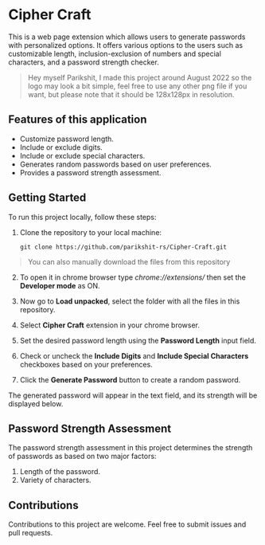 # Cipher Craft

This is a web page extension which allows users to generate passwords with personalized options. It offers various options to the users such as customizable length, inclusion-exclusion of numbers and special characters, and a password strength checker.

> Hey myself Parikshit, I made this project around August 2022 so the logo may look a bit simple, feel free to use any other png file if you want, but please note that it should be 128x128px in resolution.

## Features of this application

- Customize password length.
- Include or exclude digits.
- Include or exclude special characters.
- Generates random passwords based on user preferences.
- Provides a password strength assessment.

## Getting Started

To run this project locally, follow these steps:

1. Clone the repository to your local machine:

   ```shell
   git clone https://github.com/parikshit-rs/Cipher-Craft.git
   ```
   
> You can also manually download the files from this repository

2. To open it in chrome browser type *chrome://extensions/* then set the **Developer mode** as ON.

3. Now go to **Load unpacked**, select the folder with all the files in this repository.

4. Select **Cipher Craft** extension in your chrome browser.

5. Set the desired password length using the **Password Length** input field.

6. Check or uncheck the **Include Digits** and **Include Special Characters** checkboxes based on your preferences.

7. Click the **Generate Password** button to create a random password.

The generated password will appear in the text field, and its strength will be displayed below.

## Password Strength Assessment
The password strength assessment in this project determines the strength of passwords as based on two major factors:

1. Length of the password.
2. Variety of characters.

## Contributions
Contributions to this project are welcome. Feel free to submit issues and pull requests.
